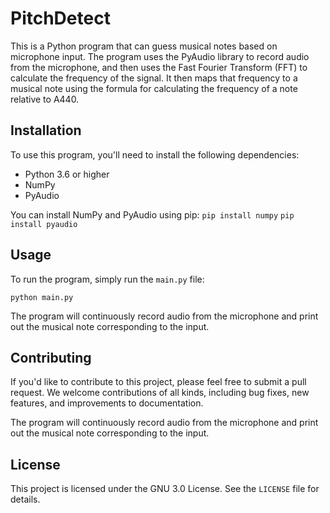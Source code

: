 # PitchDetect

This is a Python program that can guess musical notes based on microphone input. The program uses the PyAudio library to record audio from the microphone, and then uses the Fast Fourier Transform (FFT) to calculate the frequency of the signal. It then maps that frequency to a musical note using the formula for calculating the frequency of a note relative to A440.

## Installation

To use this program, you'll need to install the following dependencies:

- Python 3.6 or higher
- NumPy
- PyAudio

You can install NumPy and PyAudio using pip:
`pip install numpy`
`pip install pyaudio`

## Usage

To run the program, simply run the `main.py` file:

`python main.py`

The program will continuously record audio from the microphone and print out the musical note corresponding to the input.

## Contributing

If you'd like to contribute to this project, please feel free to submit a pull request. We welcome contributions of all kinds, including bug fixes, new features, and improvements to documentation.


The program will continuously record audio from the microphone and print out the musical note corresponding to the input.

## License

This project is licensed under the GNU 3.0 License. See the `LICENSE` file for details.

